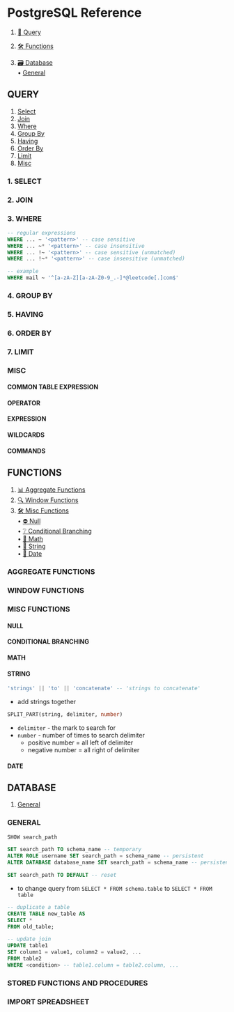 # PostgreSQL Reference

1. [📁 Query](#query) <br>
  <!-- • [📂 Misc](#misc) <br>
  &nbsp; ∘ [Common Table Expression (CTE)](#common-table-expression) <br>
  &nbsp; ∘ [Operator](#operator) <br>
  &nbsp; ∘ [Expression](#expression) <br>
  &nbsp; ∘ [Wildcards](#wildcards) <br>
  &nbsp; ∘ [Commands](#commands) <br> -->
2. [🛠️ Functions](#functions) <br>
  <!-- • [📊 Aggregate Functions](#aggregate-functions) <br>
  • [🔍 Window Functions](#window-functions) <br>
  • [🛠️ Misc Functions](#misc-functions) <br>
  &nbsp; ∘ [⛔ Null](#null) <br>
  &nbsp; ∘ [❔ Conditional Branching](#conditional-branching) <br>
  &nbsp; ∘ [📐 Math](#math) <br>
  &nbsp; ∘ [💬 String](#string) <br>
  &nbsp; ∘ [📆 Date](#date) <br> -->
3. [🗃️ Database](#database) <br>
  • [General](#general) <br>
  <!-- • [Stored Functions and Procedures](#stored-functions-and-procedures) <br>
  • [Import Spreadsheet](#import-spreadsheet) -->
<!-- 4. [MySQL Workbench](#mysql-workbench) -->

<!-- ----------------------------------------------------------------------- -->

## QUERY

1. [Select](#1-select) <br>
2. [Join](#2-join) <br>
3. [Where](#3-where) <br>
4. [Group By](#4-group-by) <br>
5. [Having](#5-having) <br>
6. [Order By](#6-order-by) <br>
7. [Limit](#7-limit)
8. [Misc](#misc) <br>
  <!-- • [Common Table Expression (CTE)](#common-table-expression) <br>
  • [Operator](#operator) <br>
  • [Expression](#expression) <br>
  • [Wildcards](#wildcards) -->

<!-- ----------------------------------------------------------------------- -->

### 1. SELECT

### 2. JOIN

### 3. WHERE

```sql
-- regular expressions
WHERE ... ~ '<pattern>' -- case sensitive
WHERE ... ~* '<pattern>' -- case insensitive
WHERE ... !~ '<pattern>' -- case sensitive (unmatched)
WHERE ... !~* '<pattern>' -- case insensitive (unmatched)

-- example
WHERE mail ~ '^[a-zA-Z][a-zA-Z0-9_.-]*@leetcode[.]com$'
```

### 4. GROUP BY

### 5. HAVING

### 6. ORDER BY

### 7. LIMIT

### MISC

<!-- 1. [Common Table Expression (CTE)](#common-table-expression)
2. [Operator](#operator) <br>
3. [Expression](#expression) <br>
4. [Wildcards](#wildcards) <br>
5. [Commands](#commands) <br> -->

#### COMMON TABLE EXPRESSION

#### OPERATOR

#### EXPRESSION

#### WILDCARDS

#### COMMANDS

<!-- ----------------------------------------------------------------------- -->

## FUNCTIONS

1. [📊 Aggregate Functions](#aggregate-functions)  
2. [🔍 Window Functions](#window-functions)  
3. [🛠️ Misc Functions](#misc-functions)  
  • [⛔ Null](#null)  
  • [❔ Conditional Branching](#conditional-branching)  
  • [📐 Math](#math)  
  • [💬 String](#string)  
  • [📆 Date](#date)  

<!-- ----------------------------------------------------------------------- -->

### AGGREGATE FUNCTIONS

### WINDOW FUNCTIONS

### MISC FUNCTIONS

#### NULL

#### CONDITIONAL BRANCHING

#### MATH

#### STRING

```sql
'strings' || 'to' || 'concatenate' -- 'strings to concatenate'
```

* add strings together

```sql
SPLIT_PART(string, delimiter, number)
```

* `delimiter` - the mark to search for
* `number` - number of times to search delimiter
  * positive number = all left of delimiter
  * negative number = all right of delimiter

#### DATE

<!-- ----------------------------------------------------------------------- -->

## DATABASE

1. [General](#general) <br>
  <!-- • [Index](#index) <br> -->
<!-- 2. [Stored Functions and Procedures](#stored-functions-and-procedures) <br>
3. [Import Spreadsheet](#import-spreadsheet) -->

<!-- ----------------------------------------------------------------------- -->

### GENERAL

```sql
SHOW search_path

SET search_path TO schema_name -- temporary
ALTER ROLE username SET search_path = schema_name -- persistent
ALTER DATABASE database_name SET search_path = schema_name -- persistent

SET search_path TO DEFAULT -- reset
```

* to change query from `SELECT * FROM schema.table` to `SELECT * FROM table`

```sql
-- duplicate a table
CREATE TABLE new_table AS
SELECT *
FROM old_table;
```

```sql
-- update join
UPDATE table1
SET column1 = value1, column2 = value2, ...
FROM table2
WHERE <condition> -- table1.column = table2.column, ...
```

### STORED FUNCTIONS AND PROCEDURES

### IMPORT SPREADSHEET
